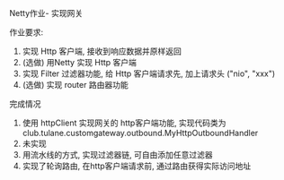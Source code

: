 Netty作业- 实现网关



作业要求:

1. 实现 Http 客户端, 接收到响应数据并原样返回
2. (选做) 用Netty 实现 Http 客户端
3. 实现 Filter 过滤器功能, 给 Http 客户端请求先, 加上请求头 ("nio", "xxx")
4. (选做) 实现 router 路由器功能



完成情况

1. 使用 httpClient 实现网关的 http客户端功能, 实现代码类为 club.tulane.customgateway.outbound.MyHttpOutboundHandler
2. 未实现
3. 用流水线的方式, 实现过滤器链, 可自由添加任意过滤器
4. 实现了轮询路由, 在http客户端请求前, 通过路由获得实际访问地址